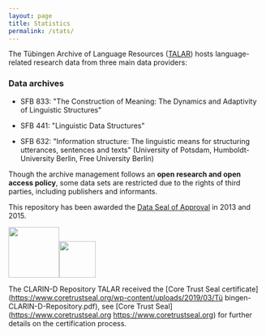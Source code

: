 ```yaml
---
layout: page
title: Statistics
permalink: /stats/
---
```


The Tübingen Archive of Language Resources ([TALAR](https://talar.sfb833.uni-tuebingen.de:8443/erdora/ "Enter Repository")) hosts language-related research data from three main data providers:

### Data archives

* SFB 833: "The Construction of Meaning: The Dynamics and Adaptivity of Linguistic Structures"

* SFB 441: "Linguistic Data Structures"

* SFB 632: "Information structure: The linguistic means for structuring utterances, sentences and
texts" (University of Potsdam, Humboldt-University Berlin, Free University Berlin)

Though the archive management follows an **open research and open access policy**, some data sets
are restricted due to the rights of third parties, including publishers and informants.

This repository has been awarded the [Data Seal of Approval](http://www.datasealofapproval.org "Go to the Data Seal of Approval WebSite") in 2013 and 2015.

<img src="../logos/RTEmagicC_DSA-logo_1_June2010.gif" width="100"><img src="../logos/RTEmagicC_de3482394f.gif" width="72">

The CLARIN-D Repository TALAR received the [Core Trust Seal certificate](https://www.coretrustseal.org/wp-content/uploads/2019/03/Tü
bingen-CLARIN-D-Repository.pdf), see [Core Trust Seal](https://www.coretrustseal.org https://www.coretrustseal.org) for further details on the certification process.


